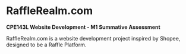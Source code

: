 # RaffleRealm.com

**CPE143L Website Development - M1 Summative Assessment**

RaffleRealm.com is a website development project inspired by Shopee, designed to be a Raffle Platform.
